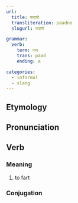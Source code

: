 ```yaml
---
url:
  title: पादणो
  transliteration: paadno
  slugurl: पादणो

grammar: 
  verb:
    term: पाद
    trans: paad
    ending: a

categories:
  - informal
  - slang
---
```

## Etymology

## Pronunciation

## Verb
### Meaning
1. to fart

### Conjugation
<verb-conj :grammar="grammar"></verb-conj>
